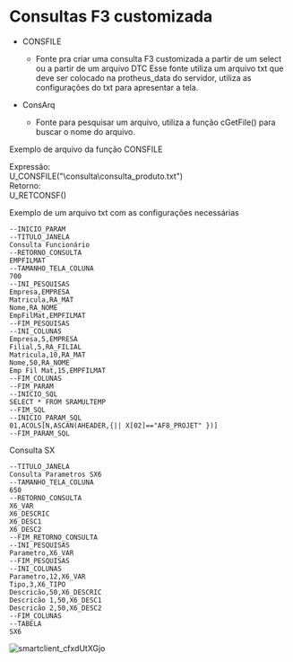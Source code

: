 # Consultas F3 customizada

* CONSFILE
   * Fonte pra criar uma consulta F3 customizada a partir de um select ou a partir de um arquivo DTC
Esse fonte utiliza um arquivo txt que deve ser colocado na protheus_data do servidor, utiliza as configurações do txt para apresentar a tela.

* ConsArq
  * Fonte para pesquisar um arquivo, utiliza a função cGetFile() para buscar o nome do arquivo.

Exemplo de arquivo da função CONSFILE

Expressão:<br />
U_CONSFILE("\consulta\consulta_produto.txt")<br />
Retorno:<br />
U_RETCONSF()<br />

Exemplo de um arquivo txt com as configurações necessárias

```
--INICIO_PARAM
--TITULO_JANELA
Consulta Funcionário
--RETORNO_CONSULTA
EMPFILMAT
--TAMANHO_TELA_COLUNA
700
--INI_PESQUISAS
Empresa,EMPRESA
Matricula,RA_MAT
Nome,RA_NOME
EmpFilMat,EMPFILMAT
--FIM_PESQUISAS
--INI_COLUNAS
Empresa,5,EMPRESA
Filial,5,RA_FILIAL
Matricula,10,RA_MAT
Nome,50,RA_NOME
Emp Fil Mat,15,EMPFILMAT
--FIM_COLUNAS
--FIM_PARAM
--INICIO_SQL
SELECT * FROM SRAMULTEMP
--FIM_SQL
--INICIO_PARAM_SQL
01,ACOLS[N,ASCAN(AHEADER,{|| X[02]=="AF8_PROJET" })]
--FIM_PARAM_SQL
```
Consulta SX
```
--TITULO_JANELA
Consulta Parametros SX6
--TAMANHO_TELA_COLUNA
650
--RETORNO_CONSULTA
X6_VAR
X6_DESCRIC
X6_DESC1
X6_DESC2
--FIM_RETORNO_CONSULTA
--INI_PESQUISAS
Parametro,X6_VAR
--FIM_PESQUISAS
--INI_COLUNAS
Parametro,12,X6_VAR
Tipo,3,X6_TIPO
Descricão,50,X6_DESCRIC
Descricão 1,50,X6_DESC1
Descricão 2,50,X6_DESC2
--FIM_COLUNAS
--TABELA
SX6
```



![smartclient_cfxdUtXGjo](https://user-images.githubusercontent.com/17690093/127078523-a8f48b2d-b1b4-4868-afc5-f5404fd771f4.png)
